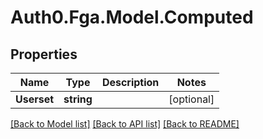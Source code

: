 # Auth0.Fga.Model.Computed

## Properties

Name | Type | Description | Notes
------------ | ------------- | ------------- | -------------
**Userset** | **string** |  | [optional] 

[[Back to Model list]](../README.md#models) [[Back to API list]](../README.md#api-endpoints) [[Back to README]](../README.md)

